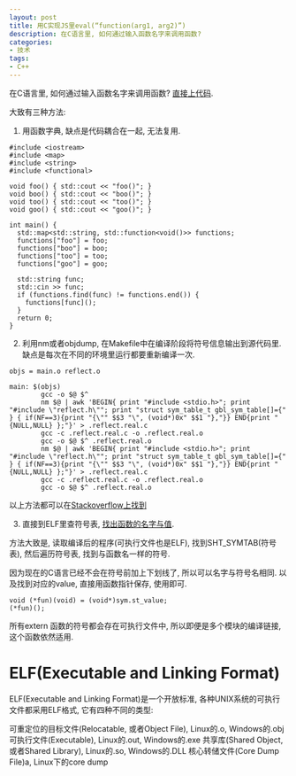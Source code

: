 ```yaml
---
layout: post
title: 用C实现JS里eval(“function(arg1, arg2)”)
description: 在C语言里, 如何通过输入函数名字来调用函数?
categories:
- 技术
tags:
- C++
---
```

在C语言里, 如何通过输入函数名字来调用函数?
[直接上代码](https://github.com/YongHaoWu/C_eval).

大致有三种方法:

1. 用函数字典, 缺点是代码耦合在一起, 无法复用.

```
#include <iostream>
#include <map>
#include <string>
#include <functional>

void foo() { std::cout << "foo()"; }
void boo() { std::cout << "boo()"; }
void too() { std::cout << "too()"; }
void goo() { std::cout << "goo()"; }

int main() {
  std::map<std::string, std::function<void()>> functions;
  functions["foo"] = foo;
  functions["boo"] = boo;
  functions["too"] = too;
  functions["goo"] = goo;

  std::string func;
  std::cin >> func;
  if (functions.find(func) != functions.end()) {
    functions[func]();
  }
  return 0;
}
```

2. 利用nm或者objdump, 在Makefile中在编译阶段将符号信息输出到源代码里. 缺点是每次在不同的环境里运行都要重新编译一次.

```
objs = main.o reflect.o

main: $(objs)
        gcc -o $@ $^
        nm $@ | awk 'BEGIN{ print "#include <stdio.h>"; print "#include \"reflect.h\""; print "struct sym_table_t gbl_sym_table[]={" } { if(NF==3){print "{\"" $$3 "\", (void*)0x" $$1 "},"}} END{print "{NULL,NULL} };"}' > .reflect.real.c
        gcc -c .reflect.real.c -o .reflect.real.o
        gcc -o $@ $^ .reflect.real.o
        nm $@ | awk 'BEGIN{ print "#include <stdio.h>"; print "#include \"reflect.h\""; print "struct sym_table_t gbl_sym_table[]={" } { if(NF==3){print "{\"" $$3 "\", (void*)0x" $$1 "},"}} END{print "{NULL,NULL} };"}' > .reflect.real.c
        gcc -c .reflect.real.c -o .reflect.real.o
        gcc -o $@ $^ .reflect.real.o
```

以上方法都可以在[Stackoverflow上找到](http://stackoverflow.com/questions/11254891/can-a-running-c-program-access-its-own-symbol-table?rq=1)

3. 直接到ELF里查符号表, [找出函数的名字与值](https://github.com/YongHaoWu/C_eval).

方法大致是, 读取编译后的程序(可执行文件也是ELF), 找到SHT_SYMTAB(符号表), 然后遍历符号表, 找到与函数名一样的符号. 

因为现在的C语言已经不会在符号前加上下划线了, 所以可以名字与符号名相同.
以及找到对应的value, 直接用函数指针保存, 使用即可.

```
void (*fun)(void) = (void*)sym.st_value;
(*fun)();
```

所有extern 函数的符号都会存在可执行文件中, 所以即便是多个模块的编译链接, 这个函数依然适用.

# ELF(Executable and Linking Format)
ELF(Executable and Linking Format)是一个开放标准, 各种UNIX系统的可执行文件都采用ELF格式, 它有四种不同的类型:

可重定位的目标文件(Relocatable, 或者Object File), Linux的.o, Windows的.obj
可执行文件(Executable), Linux的.out, Windows的.exe
共享库(Shared Object, 或者Shared Library), Linux的.so, Windows的.DLL
核心转储文件(Core Dump File)a, Linux下的core dump
